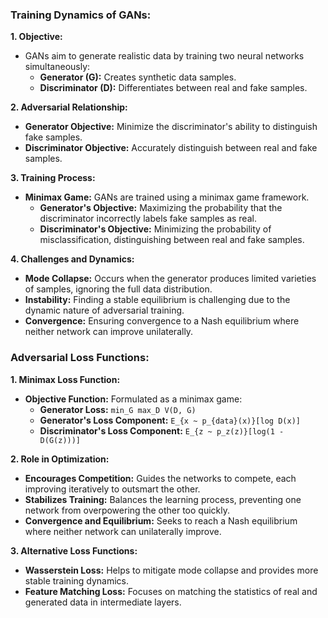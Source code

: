 

### Training Dynamics of GANs:

**1. Objective:**
   - GANs aim to generate realistic data by training two neural networks simultaneously:
     - **Generator (G):** Creates synthetic data samples.
     - **Discriminator (D):** Differentiates between real and fake samples.

**2. Adversarial Relationship:**
   - **Generator Objective:** Minimize the discriminator's ability to distinguish fake samples.
   - **Discriminator Objective:** Accurately distinguish between real and fake samples.

**3. Training Process:**
   - **Minimax Game:** GANs are trained using a minimax game framework.
     - **Generator's Objective:** Maximizing the probability that the discriminator incorrectly labels fake samples as real.
     - **Discriminator's Objective:** Minimizing the probability of misclassification, distinguishing between real and fake samples.

**4. Challenges and Dynamics:**
   - **Mode Collapse:** Occurs when the generator produces limited varieties of samples, ignoring the full data distribution.
   - **Instability:** Finding a stable equilibrium is challenging due to the dynamic nature of adversarial training.
   - **Convergence:** Ensuring convergence to a Nash equilibrium where neither network can improve unilaterally.

### Adversarial Loss Functions:

**1. Minimax Loss Function:**
   - **Objective Function:** Formulated as a minimax game:
     - **Generator Loss:** `min_G max_D V(D, G)`
     - **Generator's Loss Component:** `E_{x ~ p_{data}(x)}[log D(x)]`
     - **Discriminator's Loss Component:** `E_{z ~ p_z(z)}[log(1 - D(G(z)))]`

**2. Role in Optimization:**
   - **Encourages Competition:** Guides the networks to compete, each improving iteratively to outsmart the other.
   - **Stabilizes Training:** Balances the learning process, preventing one network from overpowering the other too quickly.
   - **Convergence and Equilibrium:** Seeks to reach a Nash equilibrium where neither network can unilaterally improve.

**3. Alternative Loss Functions:**
   - **Wasserstein Loss:** Helps to mitigate mode collapse and provides more stable training dynamics.
   - **Feature Matching Loss:** Focuses on matching the statistics of real and generated data in intermediate layers.

